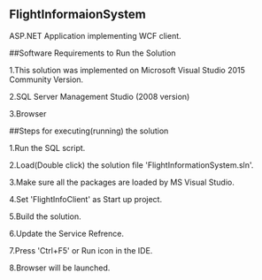 ## FlightInformaionSystem
ASP.NET Application implementing WCF client.

##Software Requirements to Run the Solution

1.This solution was implemented on Microsoft Visual Studio 2015 Community Version.

2.SQL Server Management Studio (2008 version)

3.Browser


##Steps for executing(running) the solution

1.Run the SQL script.

2.Load(Double click) the solution file 'FlightInformationSystem.sln'.

3.Make sure all the packages are loaded by MS Visual Studio.

4.Set 'FlightInfoClient' as Start up project.

5.Build the solution.

6.Update the Service Refrence.

7.Press 'Ctrl+F5' or Run icon in the IDE.

8.Browser will be launched.

